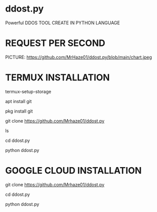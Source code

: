 # ddost.py
Powerful DDOS TOOL
CREATE IN PYTHON LANGUAGE

# REQUEST PER SECOND
PICTURE: https://github.com/MrHaze01/ddost.py/blob/main/chart.jpeg

# TERMUX INSTALLATION

termux-setup-storage

apt install git

pkg install git

git clone https://github.com/Mrhaze01/ddost.py

ls

cd ddost.py

python ddost.py

# GOOGLE CLOUD INSTALLATION

git clone https://github.com/Mrhaze01/ddost.py

cd ddost.py

python ddost.py
